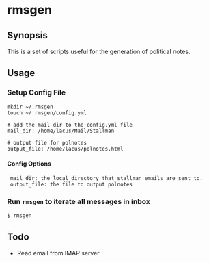 # rmsgen

## Synopsis 
This is a set of scripts useful for the generation of political notes. 

## Usage

### Setup Config File
    mkdir ~/.rmsgen
    touch ~/.rmsgen/config.yml

    # add the mail dir to the config.yml file
    mail_dir: /home/lacus/Mail/Stallman

    # output file for polnotes
    output_file: /home/lacus/polnotes.html

#### Config Options

     mail_dir: the local directory that stallman emails are sent to.
     output_file: the file to output polnotes

### Run `rmsgen` to iterate all messages in inbox

    $ rmsgen
    
## Todo
* Read email from IMAP server
